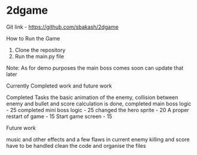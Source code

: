 # 2dgame

Git link - https://github.com/sbakash/2dgame

How to Run the Game 
1. Clone the repository
2. Run the main.py file

Note: As for demo purposes the main boss comes soon can update that later

Currently Completed work and future work

Completed Tasks
the basic animation of the enemy,
collision between enemy and bullet and score calculation is done,
completed main boss logic - 25
completed mini boss logic - 25
changed the hero sprite - 20
A proper restart of game - 15
Start game screen - 15

Future work 

music and other effects
and a few flaws in current enemy killing and score have to be handled
clean the code and organise the files
